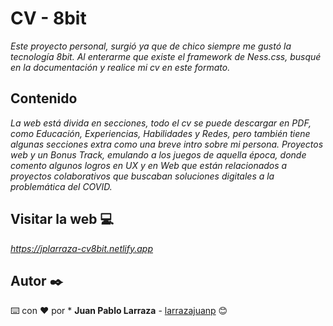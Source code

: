 # CV - 8bit

_Este proyecto personal, surgió ya que de chico siempre me gustó la tecnología 8bit. Al enterarme que existe el framework de Ness.css, busqué en la documentación y realice mi cv en este formato._

## Contenido

_La web está divida en secciones, todo el cv se puede descargar en PDF, como Educación, Experiencias, Habilidades y Redes, pero también tiene algunas secciones extra como una breve intro sobre mi persona. Proyectos web y un Bonus Track, emulando a los juegos de aquella época, donde comento algunos logros en UX y en Web que están relacionados a proyectos colaborativos que buscaban soluciones digitales a la problemática del COVID._

## Visitar la web 💻

_https://jplarraza-cv8bit.netlify.app_

## Autor ✒️

⌨️ con ❤️ por * **Juan Pablo Larraza** - [larrazajuanp](https://github.com/larrazajuanp) 😊